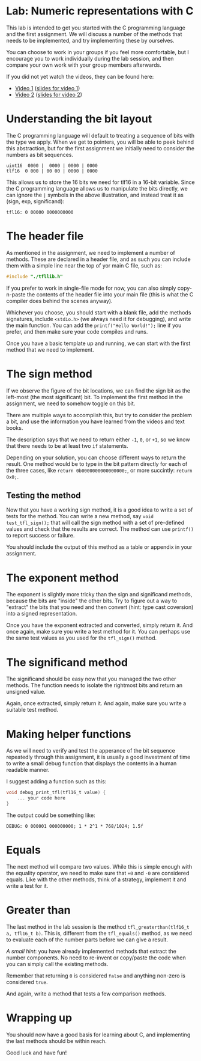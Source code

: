 # Lab: Numeric representations with C

This lab is intended to get you started with the C programming language and the first assignment. We will discuss a number of the methods that needs to be implemented, and try implementing these by ourselves.

You can choose to work in your groups if you feel more comfortable, but I encourage you to work individually during the lab session, and then compare your own work with your group members afterwards.

If you did not yet watch the videos, they can be found here:
 - [Video 1](https://sid.erda.dk/share_redirect/cO5fYbAdIo/1%20-%20Lecture.mp4) ([slides for video 1](https://github.com/diku-dk/hpps-e2020-pub/raw/master/material/1-l-2/1%20-%20Lecture.pdf))
 - [Video 2](https://sid.erda.dk/share_redirect/hMrFbYiUgC/2%20-%20Lecture.mp4) ([slides for video 2](https://github.com/diku-dk/hpps-e2020-pub/raw/master/material/1-l-2/2%20-%20Lecture.pdf))

# Understanding the bit layout

The C programming language will default to treating a sequence of bits with the type we apply. When we get to pointers, you will be able to peek behind this abstraction, but for the first assignment we initially need to consider the numbers as bit sequences.

```
uint16  0000 |  0000 | 0000 | 0000
tlf16  0 000 | 00 00 | 0000 | 0000
```

This allows us to store the 16 bits we need for tlf16 in a 16-bit variable. Since the C programming language allows us to manipulate the bits directly, we can ignore the `|` symbols in the above illustration, and instead treat it as (sign, exp, significand):
```
tfl16: 0 00000 0000000000
```

# The header file

As mentioned in the assignment, we need to implement a number of methods. These are declared in a header file, and as such you can include them with a simple line near the top of yor main C file, such as:
```c
#include "./tfllib.h"
```

If you prefer to work in single-file mode for now, you can also simply copy-n-paste the contents of the header file into your main file (this is what the C compiler does behind the scenes anyway).

Whichever you choose, you should start with a blank file, add the methods signatures, include `<stdio.h>` (we always need it for debugging), and write the main function. You can add the `printf("Hello World!");` line if you prefer, and then make sure your code compiles and runs.

Once you have a basic template up and running, we can start with the first method that we need to implement.

# The sign method

If we observe the figure of the bit locations, we can find the sign bit as the left-most (the most significant) bit. To implement the first method in the assignment, we need to somehow toggle on this bit.

There are multiple ways to accomplish this, but try to consider the problem a bit, and use the information you have learned from the videos and text books.

The description says that we need to return either `-1`, `0`, or `+1`, so we know that there needs to be at least two `if` statements.

Depending on your solution, you can choose different ways to return the result. One method would be to type in the bit pattern directly for each of the three cases, like `return 0b0000000000000000;`, or more succintly: `return 0x0;`.

## Testing the method

Now that you have a working sign method, it is a good idea to write a set of tests for the method. You can write a new method, say `void test_tfl_sign();` that will call the sign method with a set of pre-defined values and check that the results are correct. The method can use `printf()` to report success or failure. 

You should include the output of this method as a table or appendix in your assignment.

# The exponent method

The exponent is slightly more tricky than the sign and significand methods, because the bits are "inside" the other bits. Try to figure out a way to "extract" the bits that you need and then convert (hint: type cast coversion) into a signed representation.

Once you have the exponent extracted and converted, simply return it. And once again, make sure you write a test method for it. You can perhaps use the same test values as you used for the `tfl_sign()` method.

# The significand method

The significand should be easy now that you managed the two other methods. The function needs to isolate the rightmost bits and return an unsigned value.

Again, once extracted, simply return it. And again, make sure you write a suitable test method.


# Making helper functions

As we will need to verify and test the apperance of the bit sequence repeatedly through this assignment, it is usually a good investment of time to write a small debug function that displays the contents in a human readable manner.

I suggest adding a function such as this:
```c
void debug_print_tfl(tfl16_t value) {
    ... your code here
}
```

The output could be something like:
```
DEBUG: 0 000001 000000000; 1 * 2^1 * 768/1024; 1.5f
```

# Equals

The next method will compare two values. While this is simple enough with the equality operator, we need to make sure that `+0` and `-0` are considered equals. Like with the other methods, think of a strategy, implement it and write a test for it.

# Greater than

The last method in the lab session is the method `tfl_greaterthan(tlf16_t a, tfl16_t b)`. This is, different from the `tfl_equals()` method, as we need to evaluate each of the number parts before we can give a result. 

*A small hint*: you have already implemented methods that extract the number components. No need to re-invent or copy/paste the code when you can simply call the existing methods.

Remember that returning `0` is considered `false` and anything non-zero is considered `true`.

And again, write a method that tests a few comparison methods.

# Wrapping up

You should now have a good basis for learning about C, and implementing the last methods should be within reach. 

Good luck and have fun!

